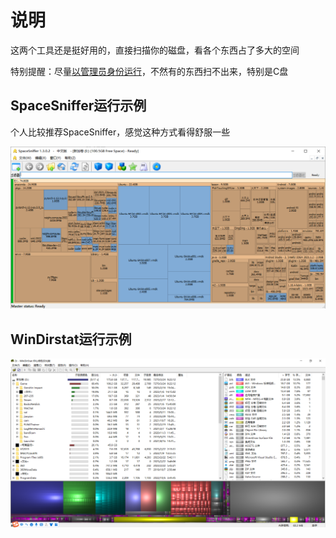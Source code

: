 # 说明

这两个工具还是挺好用的，直接扫描你的磁盘，看各个东西占了多大的空间

特别提醒：尽量<u>以管理员身份运行</u>，不然有的东西扫不出来，特别是C盘

## SpaceSniffer运行示例

个人比较推荐SpaceSniffer，感觉这种方式看得舒服一些

![SpaceSnifferExample](SpaceSnifferExample.png)

## WinDirstat运行示例

![WinDirstatExample](WinDirstatExample.png)